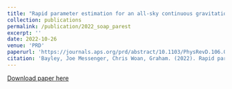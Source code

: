 ```yaml
---
title: "Rapid parameter estimation for an all-sky continuous gravitational wave search using conditional variational auto-encoders"
collection: publications
permalink: /publication/2022_soap_parest
excerpt: ''
date: 2022-10-26
venue: 'PRD'
paperurl: 'https://journals.aps.org/prd/abstract/10.1103/PhysRevD.106.083022'
citation: 'Bayley, Joe Messenger, Chris Woan, Graham. (2022). Rapid parameter estimation for an all-sky continuous gravitational wave search using conditional variational auto-encoders Physical Review D. 106. 10.1103/PhysRevD.106.083022. '
---
```


[Download paper here](https://journals.aps.org/prd/abstract/10.1103/PhysRevD.106.083022)

